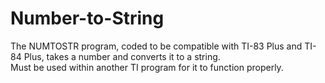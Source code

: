 Number-to-String  
================  
The NUMTOSTR program, coded to be compatible with TI-83 Plus and TI-84 Plus, takes a number and converts it to a string.  
Must be used within another TI program for it to function properly.  

